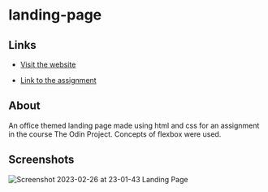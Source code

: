 # landing-page
## Links
- [Visit the website](https://xadhithiyan.github.io/landing-page/)

- [Link to the assignment](https://www.theodinproject.com/lessons/foundations-landing-page)

## About
An office themed landing page made using html and css for an assignment in the course The Odin Project. Concepts of flexbox were used.

## Screenshots
![Screenshot 2023-02-26 at 23-01-43 Landing Page](https://user-images.githubusercontent.com/113228161/221426628-703f0513-02bc-4aee-b2d6-248bf8ae616a.png)
